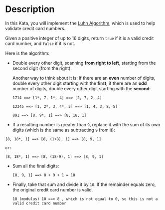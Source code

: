 # Description

In this Kata, you will implement the [Luhn Algorithm](http://en.wikipedia.org/wiki/Luhn_algorithm), which is used to help validate credit card numbers.

Given a positive integer of up to 16 digits, return `true` if it is a valid credit card number, and `false` if it is not.

Here is the algorithm:

- Double every other digit, scanning **from right to left**, starting from the second digit (from the right).

  Another way to think about it is: if there are an **even** number of digits, double every other digit starting with the **first**; if there are an **odd** number of digits, double every other digit starting with the **second**:

  ```
  1714 ==> [1*, 7, 1*, 4] ==> [2, 7, 2, 4]

  12345 ==> [1, 2*, 3, 4*, 5] ==> [1, 4, 3, 8, 5]

  891 ==> [8, 9*, 1] ==> [8, 18, 1]
  ```

- If a resulting number is greater than `9`, replace it with the sum of its own digits (which is the same as subtracting `9` from it):

```
[8, 18*, 1] ==> [8, (1+8), 1] ==> [8, 9, 1]

or:

[8, 18*, 1] ==> [8, (18-9), 1] ==> [8, 9, 1]
```

- Sum all the final digits:

  ```
  [8, 9, 1] ==> 8 + 9 + 1 = 18
  ```

- Finally, take that sum and divide it by `10`. If the remainder equals zero, the original credit card number is valid.

  ```
  18 (modulus) 10 ==> 8 , which is not equal to 0, so this is not a valid credit card number
  ```
